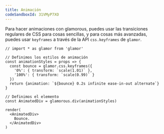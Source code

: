 ```yaml
---
title: Animación
codeSandboxId: 31VMyP7XO
---
```


Para hacer animaciones con glamorous, puedes usar las transiciones regulares de CSS para cosas sencillas,
y para cosas más avanzadas, puedes usar `keyframes` a través de la API `css.keyframes` de `glamor`.

```interactive
// import * as glamor from 'glamor'

// Definimos los estilos de animación
const animationStyles = props => {
  const bounce = glamor.css.keyframes({
    '0%': { transform: `scale(1.01)` },
    '100%': { transform: `scale(0.99)` }
  })
  return {animation: `${bounce} 0.2s infinite ease-in-out alternate`}
}

// Definimos el elemento
const AnimatedDiv = glamorous.div(animationStyles)

render(
  <AnimatedDiv>
    Bounce.
  </AnimatedDiv>
)
```
